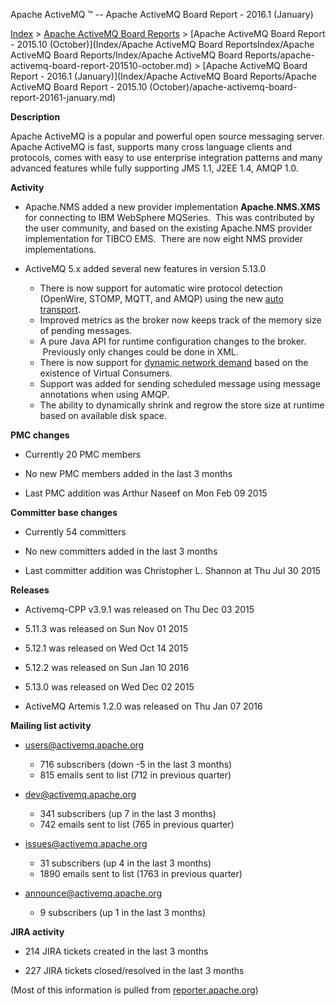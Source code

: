 Apache ActiveMQ ™ -- Apache ActiveMQ Board Report - 2016.1 (January) 

[Index](index.html) > [Apache ActiveMQ Board Reports](apache-activemq-Developers/board-reports.md) > [Apache ActiveMQ Board Report - 2015.10 (October)](Index/Apache ActiveMQ Board ReportsIndex/Apache ActiveMQ Board Reports/Index/Apache ActiveMQ Board Reports/apache-activemq-board-report-201510-october.md) > [Apache ActiveMQ Board Report - 2016.1 (January)](Index/Apache ActiveMQ Board Reports/Apache ActiveMQ Board Report - 2015.10 (October)/apache-activemq-board-report-20161-january.md)


**Description**

Apache ActiveMQ is a popular and powerful open source messaging server. Apache ActiveMQ is fast, supports many cross language clients and protocols, comes with easy to use enterprise integration patterns and many advanced features while fully supporting JMS 1.1, J2EE 1.4, AMQP 1.0.

**Activity**

*   Apache.NMS added a new provider implementation **Apache.NMS.XMS** for connecting to IBM WebSphere MQSeries.  This was contributed by the user community, and based on the existing Apache.NMS provider implementation for TIBCO EMS.  There are now eight NMS provider implementations.
    
*   ActiveMQ 5.x added several new features in version 5.13.0
    *   There is now support for automatic wire protocol detection (OpenWire, STOMP, MQTT, and AMQP) using the new [auto transport](Connectivity/Protocols/auto.md).
    *   Improved metrics as the broker now keeps track of the memory size of pending messages.
    *   A pure Java API for runtime configuration changes to the broker.  Previously only changes could be done in XML.
    *   There is now support for [dynamic network demand](Features/Clustering/networks-of-brokers.md) based on the existence of Virtual Consumers.
    *   Support was added for sending scheduled message using message annotations when using AMQP.
    *   The ability to dynamically shrink and regrow the store size at runtime based on available disk space.

**PMC changes**

*   Currently 20 PMC members
    
*   No new PMC members added in the last 3 months
    
*   Last PMC addition was Arthur Naseef on Mon Feb 09 2015
    

**Committer base changes**

*   Currently 54 committers
    
*   No new committers added in the last 3 months
    
*   Last committer addition was Christopher L. Shannon at Thu Jul 30 2015
    

**Releases**

*   Activemq-CPP v3.9.1 was released on Thu Dec 03 2015
    
*   5.11.3 was released on Sun Nov 01 2015
    
*   5.12.1 was released on Wed Oct 14 2015
    
*   5.12.2 was released on Sun Jan 10 2016
    
*   5.13.0 was released on Wed Dec 02 2015
    
*   ActiveMQ Artemis 1.2.0 was released on Thu Jan 07 2016
    

**Mailing list activity**

*   [users@activemq.apache.org](mailto:users@activemq.apache.org)
    
    *   716 subscribers (down -5 in the last 3 months)
    *   815 emails sent to list (712 in previous quarter)
*   [dev@activemq.apache.org](mailto:dev@activemq.apache.org)
    
    *   341 subscribers (up 7 in the last 3 months)
    *   742 emails sent to list (765 in previous quarter)
*   [issues@activemq.apache.org](mailto:issues@activemq.apache.org)
    
    *   31 subscribers (up 4 in the last 3 months)
    *   1890 emails sent to list (1763 in previous quarter)
*   [announce@activemq.apache.org](mailto:announce@activemq.apache.org)
    
    *   9 subscribers (up 1 in the last 3 months)

**JIRA activity**

*   214 JIRA tickets created in the last 3 months
    
*   227 JIRA tickets closed/resolved in the last 3 months
    

(Most of this information is pulled from [reporter.apache.org](https://reporter.apache.org/))

